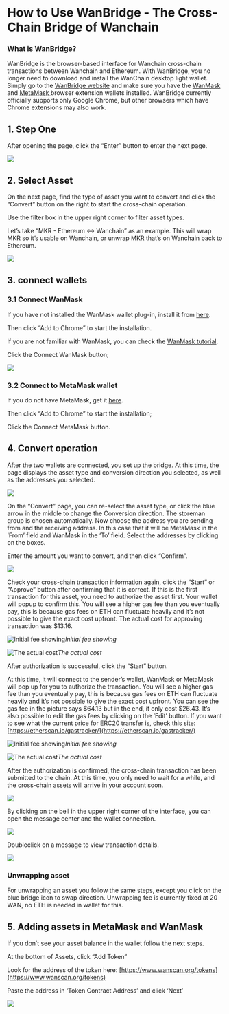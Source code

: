 # How to Use WanBridge - The Cross-Chain Bridge of Wanchain



### **What is WanBridge?**

WanBridge is the browser-based interface for Wanchain cross-chain transactions between Wanchain and Ethereum. With WanBridge, you no longer need to download and install the WanChain desktop light wallet. Simply go to the [WanBridge website](https://bridge.wanchain.org/) and make sure you have the [WanMask](https://chrome.google.com/webstore/detail/wanmask/omnkcjdohbnjfjmlaiboojplahajnenj) and [MetaMask ](https://metamask.io/)browser extension wallets installed. WanBridge currently officially supports only Google Chrome, but other browsers which have Chrome extensions may also work.

## 1. Step One

After opening the page, click the “Enter” button to enter the next page.

![](https://cdn-images-1.medium.com/max/NaN/1*VcZb_gLts85wOMB9JOwhow.png)

## 2. Select Asset

On the next page, find the type of asset you want to convert and click the “Convert” button on the right to start the cross-chain operation.

Use the filter box in the upper right corner to filter asset types.

Let’s take “MKR - Ethereum <-> Wanchain” as an example. This will wrap MKR so it’s usable on Wanchain, or unwrap MKR that’s on Wanchain back to Ethereum.

![](https://cdn-images-1.medium.com/max/NaN/1*AfUAXJqR4poNn5HEkAEiXg.png)

## 3. connect wallets

### 3.1 Connect WanMask

If you have not installed the WanMask wallet plug-in, install it from [here](https://chrome.google.com/webstore/detail/wanmask/omnkcjdohbnjfjmlaiboojplahajnenj).

Then click “Add to Chrome” to start the installation.

If you are not familiar with WanMask, you can check the [WanMask tutorial](https://www.explorewanchain.org/#/wanmask).

Click the Connect WanMask button;

![](https://cdn-images-1.medium.com/max/NaN/1*LTa78g9RL_2zEmTYnOydjg.png)

### 3.2 Connect to MetaMask wallet

If you do not have MetaMask, get it [here](https://chrome.google.com/webstore/detail/metamask/nkbihfbeogaeaoehlefnkodbefgpgknn).

Then click “Add to Chrome” to start the installation;

Click the Connect MetaMask button.

## 4. Convert operation

After the two wallets are connected, you set up the bridge. At this time, the page displays the asset type and conversion direction you selected, as well as the addresses you selected.

![](https://cdn-images-1.medium.com/max/2000/1*BrZOs2Q9Ov9ABklVtqfq4Q.png)



On the “Convert” page, you can re-select the asset type, or click the blue arrow in the middle to change the Conversion direction. The storeman group is chosen automatically. Now choose the address you are sending from and the receiving address. In this case that it will be MetaMask in the ‘From’ field and WanMask in the ‘To’ field. Select the addresses by clicking on the boxes.

Enter the amount you want to convert, and then click “Confirm”.

![](https://cdn-images-1.medium.com/max/2000/1*-FEkF8erIiXNAabx7LFYqQ.png)



Check your cross-chain transaction information again, click the “Start” or “Approve” button after confirming that it is correct. If this is the first transaction for this asset, you need to authorize the asset first. Your wallet will popup to confirm this. You will see a higher gas fee than you eventually pay, this is because gas fees on ETH can fluctuate heavily and it’s not possible to give the exact cost upfront. The actual cost for approving transaction was $13.16.

![Initial fee showing](https://cdn-images-1.medium.com/max/2000/1*q5hV7eAK_krUJstB5Svk5Q.png)*Initial fee showing*



![The actual cost](https://cdn-images-1.medium.com/max/2000/1*JrqEleXhjvMUi8dbCcDGcw.png)*The actual cost*

After authorization is successful, click the “Start” button.

At this time, it will connect to the sender’s wallet, WanMask or MetaMask will pop up for you to authorize the transaction. You will see a higher gas fee than you eventually pay, this is because gas fees on ETH can fluctuate heavily and it’s not possible to give the exact cost upfront. You can see the gas fee in the picture says $64.13 but in the end, it only cost $26.43. It’s also possible to edit the gas fees by clicking on the ‘Edit’ button. If you want to see what the current price for ERC20 transfer is, check this site: [https://etherscan.io/gastracker/](https://etherscan.io/gastracker/)

![Initial fee showing](https://cdn-images-1.medium.com/max/2000/1*qJSTKuaTX9xVQvbJaWrNbw.png)*Initial fee showing*

![The actual cost](https://cdn-images-1.medium.com/max/2000/1*S802pBX5dfRukMaxvYN8FQ.png)*The actual cost*

After the authorization is confirmed, the cross-chain transaction has been submitted to the chain. At this time, you only need to wait for a while, and the cross-chain assets will arrive in your account soon.



![](https://cdn-images-1.medium.com/max/2000/1*dEpHUc4Q_I_b4Jw8h08SBw.png)

By clicking on the bell in the upper right corner of the interface, you can open the message center and the wallet connection.

![](https://cdn-images-1.medium.com/max/2000/1*ayH0SM4yIqPxI_UOsUB29Q.png)



Doubleclick on a message to view transaction details.

![](https://cdn-images-1.medium.com/max/2000/1*xQjHCiyXeGYvtgubEE3cLQ.png)



### Unwrapping asset

For unwrapping an asset you follow the same steps, except you click on the blue bridge icon to swap direction. Unwrapping fee is currently fixed at 20 WAN, no ETH is needed in wallet for this.

## 5. Adding assets in MetaMask and WanMask

If you don’t see your asset balance in the wallet follow the next steps.

At the bottom of Assets, click “Add Token”

Look for the address of the token here: [https://www.wanscan.org/tokens](https://www.wanscan.org/tokens)

Paste the address in ‘Token Contract Address’ and click ‘Next’

![](https://cdn-images-1.medium.com/max/NaN/1*TyuBlTl5ifNraE9ExYxJAQ.png)

##

